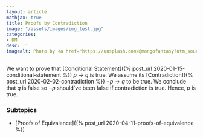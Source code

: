 ```yaml
---
layout: article
mathjax: true
title: Proofs by Contradiction
image: "/assets/images/img_test.jpg"
categories:
- DM
desc: '' 
imagealt: Photo by <a href="https://unsplash.com/@mangofantasy?utm_source=unsplash&utm_medium=referral&utm_content=creditCopyText">Tim Johnson</a> on <a href="https://unsplash.com/s/photos/logic?utm_source=unsplash&utm_medium=referral&utm_content=creditCopyText">Unsplash</a>
---
```


We want to prove that [Conditional Statement]({% post_url 2020-01-15-conditional-statement %}) $p \to q$ is true.
We assume its [Contradiction]({% post_url 2020-02-02-contradiction %}) $\neg p \to q$ to be true.
We conclude that $q$ is false so $\neg p$ should've been false if contradiction is true. Hence, $p$ is true.

### Subtopics
- [Proofs of Equivalence]({% post_url 2020-04-11-proofs-of-equivalence %})
